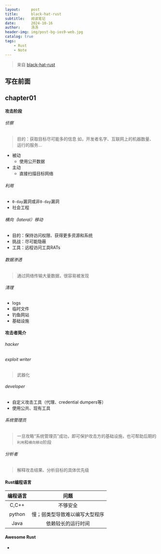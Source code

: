 ```yaml
---
layout:     post
title:      black-hat-rust
subtitle:   阅读笔记
date:       2024-10-16
author:     汤汤
header-img: img/post-bg-ios9-web.jpg
catalog: true
tags:
    - Rust
    - Note
---
```

> 来自 [black-hat-rust](https://github.com/skerkour/black-hat-rust) 

## 写在前面
## chapter01
#### 攻击阶段
###### 侦察
> 目的：获取目标尽可能多的信息
> 如，开发者名字、互联网上的机器数量、运行的服务...

+ 被动
  + 使用公开数据
+ 主动
  + 直接扫描目标网络

###### 利用
+ `0-day`漏洞或非`0-day`漏洞
+ 社会工程

###### 横向（lateral）移动
+ 目的：保持访问权限、获得更多资源和系统
+ 挑战：尽可能隐蔽
+ 工具：远程访问工具RATs

###### 数据渗透
> 通过网络传输大量数据，很容易被发现

###### 清理
+ logs
+ 临时文件
+ 钓鱼网站
+ 基础设施




#### 攻击者简介
###### hacker
###### exploit writer
> 武器化

###### developer
+ 自定义攻击工具（代理、credential dumpers等）
+ 使用公共、现有工具

###### 系统管理员
> 一旦攻略“系统管理员”成功，即可保护攻击方的基础设施，也可帮助后期的`利用`和`横向移动`阶段

###### 分析者
> 解释攻击结果、分析目标的具体优先级

#### Rust编程语言

|编程语言|问题|
|:--:|:--:|
| C,C++|不够安全|
|python|慢；弱类型导致难以编写大型程序|
|Java|依赖较长的运行时间|

#### Awesome Rust
+ 




